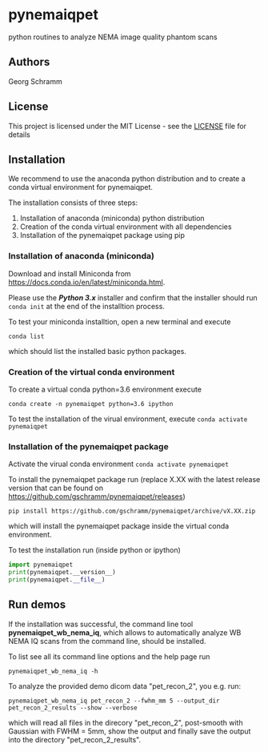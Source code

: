 # pynemaiqpet

python routines to analyze NEMA image quality phantom scans

## Authors

Georg Schramm

## License 

This project is licensed under the MIT License - see the [LICENSE](LICENSE) file for details

## Installation

We recommend to use the anaconda python distribution and to create a
conda virtual environment for pynemaiqpet.

The installation consists of three steps:
1. Installation of anaconda (miniconda) python distribution
2. Creation of the conda virtual environment with all dependencies
3. Installation of the pynemaiqpet package using pip

### Installation of anaconda (miniconda)

Download and install Miniconda from <https://docs.conda.io/en/latest/miniconda.html>.

Please use the ***Python 3.x*** installer and confirm that the installer
should run ```conda init``` at the end of the installtion process.

To test your miniconda installtion, open a new terminal and execute

```conda list```

which should list the installed basic python packages.

### Creation of the virtual conda environment

To create a virtual conda python=3.6 environment execute

```conda create -n pynemaiqpet python=3.6 ipython ```

To test the installation of the virual environment, execute
```conda activate pynemaiqpet```

### Installation of the pynemaiqpet package

Activate the virual conda environment
```conda activate pynemaiqpet```

To install the pynemaiqpet package run (replace X.XX with the latest release
version that can be found on https://github.com/gschramm/pynemaiqpet/releases)

```pip install https://github.com/gschramm/pynemaiqpet/archive/vX.XX.zip```

which will install the pynemaiqpet package inside the virtual
conda environment.

To test the installation run (inside python or ipython)

```python
import pynemaiqpet
print(pynemaiqpet.__version__)
print(pynemaiqpet.__file__) 
```

## Run demos

If the installation was successful, the command line tool **pynemaiqpet_wb_nema_iq**, which allows to automatically analyze WB NEMA IQ scans from the command line, should be installed.

To list see all its command line options and the help page run
```
pynemaiqpet_wb_nema_iq -h
```
To analyze the provided demo dicom data "pet_recon_2", you e.g. run:
```
pynemaiqpet_wb_nema_iq pet_recon_2 --fwhm_mm 5 --output_dir pet_recon_2_results --show --verbose
``` 
which will read all files in the direcory "pet_recon_2", post-smooth with Gaussian with FWHM = 5mm, show the output and finally save the output into the directory "pet_recon_2_results".
